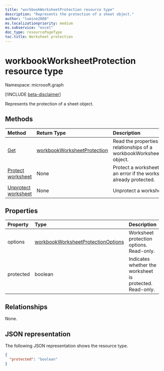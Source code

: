 ```yaml
---
title: "workbookWorksheetProtection resource type"
description: "Represents the protection of a sheet object."
author: "lumine2008"
ms.localizationpriority: medium
ms.subservice: "excel"
doc_type: resourcePageType
toc.title: Worksheet protection
---
```


# workbookWorksheetProtection resource type

Namespace: microsoft.graph

[!INCLUDE [beta-disclaimer](../../includes/beta-disclaimer.md)]

Represents the protection of a sheet object.


## Methods

| Method		   | Return Type	|Description|
|:---------------|:--------|:----------|
|[Get](../api/worksheetprotection-get.md) | [workbookWorksheetProtection](workbookworksheetprotection.md) |Read the properties and relationships of a workbookWorksheetProtection object.|
|[Protect worksheet](../api/worksheetprotection-protect.md)|None|Protect a worksheet. Returns an error if the worksheet is already protected.|
|[Unprotect worksheet](../api/worksheetprotection-unprotect.md)|None|Unprotect a worksheet.|

## Properties
| Property	   | Type	|Description|
|:---------------|:--------|:----------|
|options|[workbookWorksheetProtectionOptions](workbookworksheetprotectionoptions.md)|Worksheet protection options. Read-only.|
|protected|boolean|Indicates whether the worksheet is protected.  Read-only.|

## Relationships
None.

## JSON representation

The following JSON representation shows the resource type.

<!-- {
  "blockType": "resource",
  "optionalProperties": [
    "options"
  ],
  "@odata.type": "microsoft.graph.workbookWorksheetProtection"
}-->

```json
{
  "protected": "boolean"
}

```

<!-- uuid: 8fcb5dbc-d5aa-4681-8e31-b001d5168d79
2015-10-25 14:57:30 UTC -->
<!--
{
  "type": "#page.annotation",
  "description": "workbookWorksheetProtection resource",
  "keywords": "",
  "section": "documentation",
  "tocPath": "",
  "suppressions": []
}
-->


